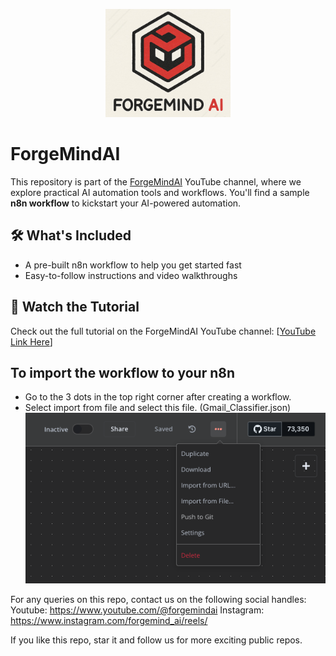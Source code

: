 <p align="center">
  <img src="./assets/logo.png" alt="Forgemind AI logo" width="200"/>
</p>

# ForgeMindAI

This repository is part of the [ForgeMindAI](https://www.youtube.com/@ForgeMindAI) YouTube channel, where we explore practical AI automation tools and workflows. You'll find a sample **n8n workflow** to kickstart your AI-powered automation.

## 🛠️ What's Included

- A pre-built n8n workflow to help you get started fast  
- Easy-to-follow instructions and video walkthroughs

## 🎥 Watch the Tutorial

Check out the full tutorial on the ForgeMindAI YouTube channel: [[YouTube Link Here](https://youtu.be/ZqWQwbzvrac)]

## To import the workflow to your n8n
* Go to the 3 dots in the top right corner after creating a workflow.
* Select import from file and select this file. (Gmail_Classifier.json)
  ![N8N import](./assets/import_workflow.png)

For any queries on this repo, contact us on the following social handles:
Youtube: https://www.youtube.com/@forgemindai
Instagram: https://www.instagram.com/forgemind_ai/reels/

If you like this repo, star it and follow us for more exciting public repos.
